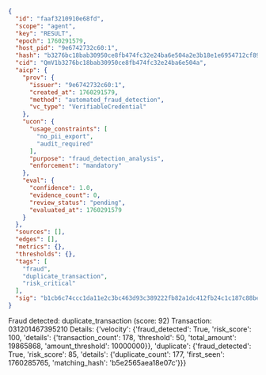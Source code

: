 ```json
{
  "id": "faaf3210910e68fd",
  "scope": "agent",
  "key": "RESULT",
  "epoch": 1760291579,
  "host_pid": "9e6742732c60:1",
  "hash": "b3276bc18bab30950ce8fb474fc32e24ba6e504a2e3b18e1e6954712cf89980c",
  "cid": "QmV1b3276bc18bab30950ce8fb474fc32e24ba6e504a",
  "aicp": {
    "prov": {
      "issuer": "9e6742732c60:1",
      "created_at": 1760291579,
      "method": "automated_fraud_detection",
      "vc_type": "VerifiableCredential"
    },
    "ucon": {
      "usage_constraints": [
        "no_pii_export",
        "audit_required"
      ],
      "purpose": "fraud_detection_analysis",
      "enforcement": "mandatory"
    },
    "eval": {
      "confidence": 1.0,
      "evidence_count": 0,
      "review_status": "pending",
      "evaluated_at": 1760291579
    }
  },
  "sources": [],
  "edges": [],
  "metrics": {},
  "thresholds": {},
  "tags": [
    "fraud",
    "duplicate_transaction",
    "risk_critical"
  ],
  "sig": "b1cb6c74ccc1da11e2c3bc463d93c389222fb82a1dc412fb24c1c187c88bef86"
}
```

Fraud detected: duplicate_transaction (score: 92)
Transaction: 031201467395210
Details: {'velocity': {'fraud_detected': True, 'risk_score': 100, 'details': {'transaction_count': 178, 'threshold': 50, 'total_amount': 19865868, 'amount_threshold': 10000000}}, 'duplicate': {'fraud_detected': True, 'risk_score': 85, 'details': {'duplicate_count': 177, 'first_seen': 1760285765, 'matching_hash': 'b5e2565aea18e07c'}}}